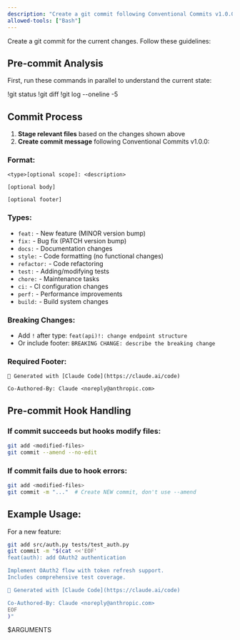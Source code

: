 ```yaml
---
description: "Create a git commit following Conventional Commits v1.0.0 specification with proper pre-commit hook handling"
allowed-tools: ["Bash"]
---
```


Create a git commit for the current changes. Follow these guidelines:

## Pre-commit Analysis

First, run these commands in parallel to understand the current state:

!git status
!git diff
!git log --oneline -5

## Commit Process

1. **Stage relevant files** based on the changes shown above
2. **Create commit message** following Conventional Commits v1.0.0:

### Format:
```
<type>[optional scope]: <description>

[optional body]

[optional footer]
```

### Types:
- `feat:` - New feature (MINOR version bump)
- `fix:` - Bug fix (PATCH version bump)
- `docs:` - Documentation changes
- `style:` - Code formatting (no functional changes)
- `refactor:` - Code refactoring
- `test:` - Adding/modifying tests
- `chore:` - Maintenance tasks
- `ci:` - CI configuration changes
- `perf:` - Performance improvements
- `build:` - Build system changes

### Breaking Changes:
- Add `!` after type: `feat(api)!: change endpoint structure`
- Or include footer: `BREAKING CHANGE: describe the breaking change`

### Required Footer:
```
🤖 Generated with [Claude Code](https://claude.ai/code)

Co-Authored-By: Claude <noreply@anthropic.com>
```

## Pre-commit Hook Handling

### If commit succeeds but hooks modify files:
```bash
git add <modified-files>
git commit --amend --no-edit
```

### If commit fails due to hook errors:
```bash
git add <modified-files>
git commit -m "..."  # Create NEW commit, don't use --amend
```

## Example Usage:

For a new feature:
```bash
git add src/auth.py tests/test_auth.py
git commit -m "$(cat <<'EOF'
feat(auth): add OAuth2 authentication

Implement OAuth2 flow with token refresh support.
Includes comprehensive test coverage.

🤖 Generated with [Claude Code](https://claude.ai/code)

Co-Authored-By: Claude <noreply@anthropic.com>
EOF
)"
```

$ARGUMENTS
